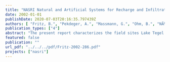 ```yaml
---
title: "NASRI Natural and Artificial Systems for Recharge and Infiltration Period 2001-2002"
date: 2002-01-01
publishDate: 2020-07-03T20:16:35.797439Z
authors: [ "Fritz, B.", "Pekdeger, A.", "Massmann, G.", "Ohm, B.", "NÃ¼tzmann, G.", "Horner, C.", "Holzbecher, E.", "Wiese, B.", "Greskowiak, J.", "Heberer, T.", "Fanck, B.", "Mechlinski, A.", "Jekel, M.", "GrÃ¼nheid, S.", "Kutz, K.", "HÃ¼bner, U.", "Jacobs, C.", "Chorus, I.", "Bartel, H.", "GrÃ¼tzmacher, G.", "Wessel, G.", "LÃ³pez-Pila, J. M.", "Szewzyk, R. G.", "Dizer, H.", "Fischer, M.", "Bohn, H." ]
publication_types: ["4"]
abstract: "The present report characterizes the field sites Lake Tegel and Lake Wannsee as well as the artificial recharge site GWA Tegel in terms of their clogging layer, sedimentary, hydraulic and hydrochemical properties. As a result, a solid basis for the interpretation of specific compounds evaluated within NASRI and for subsequent modeling and quantification of the data is given. Major problems or difficulties where identified, in order to focus investigations on aspects not fully understood to date in the next project phase. The combination of different tracers enables the interpretation of the flow regime. With the help of T/He analysis, ages of different water bodies can be estimated. The analysis of tracer showing distinct seasonal variations is used to estimate travel times while water constituents which are either mainly present in the bank filtrate or the background water are used for mixing calculations. The proportions of treated wastewater in the surface water were estimated in front of the transects. The surface water composition varies largely both in time and space, which is a problem at Wannsee, where the surface water sampling point is not representative for the bank filtration input. Estimates for travel times of the bank filtrate to individual observation and production wells are given and vary between days and several months. The production wells are a mixture of bank filtrate and water from inland of the wells and deeper aquifers, proportions of bank filtrate are given where possible to differentiate between contaminant removal and dilution. They vary between < 20 and > 80 %. The new observation wells enable a vertical differentiation of the infiltrate. It becomes clear that at Tegel and Wannsee, there is a strong vertical succession towards larger proportions of considerably older bank filtrate with depth. At the Wannsee transect, the observation wells deeper than the lake do not reflect the surface water signal at all. It will be important to combine the new information with hydraulic information of existing flow models (mainly of the IGB “model” group). The evaluation of the redox conditions shows that redox successions proceed with depth rather than (only) in flow direction. In addition, the redox zoning (as characterised by the appearance or disappearance of redox sensitive species) is very transient. The zones are much wider in winter than in summer, in particular at the artificial recharge site GWA Tegel, probably due to temperature effects. This poses a challenge for the desired modelling and the interpretation of data from redoxsensitive substances."
featured: false
publication: ""
url_pdf: "../../../pdf/Fritz-2002-286.pdf"
projects: ["nasri"]
---
```


